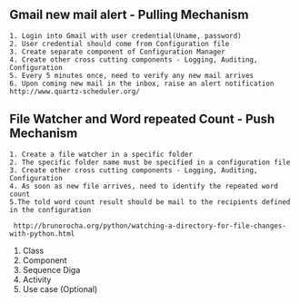 ## Gmail new mail alert - Pulling Mechanism
	1. Login into Gmail with user credential(Uname, password)
	2. User credential should come from Configuration file
	3. Create separate component of Configuration Manager
	4. Create other cross cutting components - Logging, Auditing, Configuration
	5. Every 5 minutes once, need to verify any new mail arrives
	6. Upon coming new mail in the inbox, raise an alert notification
	http://www.quartz-scheduler.org/
	
## File Watcher and Word repeated Count - Push Mechanism
	1. Create a file watcher in a specific folder
	2. The specific folder name must be specified in a configuration file
	3. Create other cross cutting components - Logging, Auditing, Configuration
	4. As soon as new file arrives, need to identify the repeated word count
   	5.The told word count result should be mail to the recipients defined in the configuration
 
	 http://brunorocha.org/python/watching-a-directory-for-file-changes-with-python.html
 
 1. Class
 2. Component
 3. Sequence Diga
 4. Activity 
 5. Use case (Optional)


